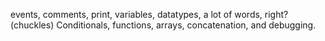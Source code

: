 events, comments, print,
variables, datatypes, a lot of words, right?
(chuckles) Conditionals, functions, arrays,
concatenation, and debugging.
